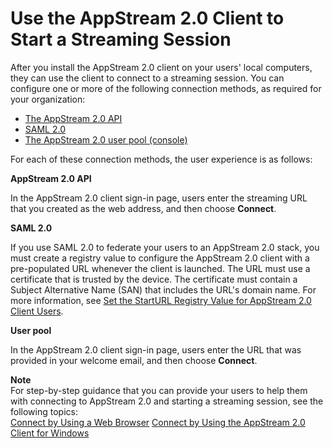 # Use the AppStream 2\.0 Client to Start a Streaming Session<a name="use-client-start-streaming-session"></a>

After you install the AppStream 2\.0 client on your users' local computers, they can use the client to connect to a streaming session\. You can configure one or more of the following connection methods, as required for your organization:
+ [The AppStream 2\.0 API](https://docs.aws.amazon.com/appstream2/latest/APIReference/API_CreateStreamingURL)
+ [SAML 2\.0](external-identity-providers-setting-up-saml.md)
+ [The AppStream 2\.0 user pool \(console\)](user-pool.md)

For each of these connection methods, the user experience is as follows:

**AppStream 2\.0 API**

In the AppStream 2\.0 client sign\-in page, users enter the streaming URL that you created as the web address, and then choose **Connect**\.

**SAML 2\.0**

If you use SAML 2\.0 to federate your users to an AppStream 2\.0 stack, you must create a registry value to configure the AppStream 2\.0 client with a pre\-populated URL whenever the client is launched\. The URL must use a certificate that is trusted by the device\. The certificate must contain a Subject Alternative Name \(SAN\) that includes the URL's domain name\. For more information, see [Set the StartURL Registry Value for AppStream 2\.0 Client Users](install-client-configure-settings.md#set-start-url-registry-value)\.

**User pool**

In the AppStream 2\.0 client sign\-in page, users enter the URL that was provided in your welcome email, and then choose **Connect**\. 

**Note**  
For step\-by\-step guidance that you can provide your users to help them with connecting to AppStream 2\.0 and starting a streaming session, see the following topics:  
 [Connect by Using a Web Browser](web-browser-user.md#web-browser-start-streaming-session-user)
[Connect by Using the AppStream 2\.0 Client for Windows](client-application-windows-user.md#client-application-windows-start-streaming-session-user)